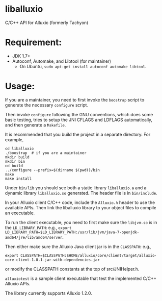 # liballuxio
C/C++ API for Alluxio (formerly Tachyon)

# Requirement:
  * JDK 1.7+
  * Autoconf, Automake, and Libtool (for maintainer)
    - On Ubuntu, `sudo apt-get install autoconf automake libtool`.

# Usage:

If you are a maintainer, you need to first invoke the `boostrap` script to generate the necessary
`configure` script.

Then invoke `configure` following the GNU conventions, which does some basic testing,
tries to setup the JNI CFLAGS and LDFLAGS automatically, and then generate a `Makefile`.

It is recommended that you build the project in a separate directory. For example,

```
cd liballuxio
./boostrap  # if you are a maintainer
mkdir build
mkdir bin
cd build
../configure --prefix=$(dirname $(pwd))/bin
make
make install
```

Under `bin/lib` you should see both a static library `liballuxio.a` and a dynamic
library `liballuxio.so` generated. The header file is in `bin/include`.

In your Alluxio client C/C++ code, include the `Alluxio.h` header to use the available
APIs. Then link the liballuxio library to your object files to compile an executable.

To run the client executable, you need to first make sure the `libjvm.so` is in the
`LD_LIBRARY_PATH`: e.g., `export LD_LIBRARY_PATH=$LD_LIBRARY_PATH:/usr/lib/jvm/java-7-openjdk-amd64/jre/lib/amd64/server`.

Then either make sure the Alluxio Java client jar is in the `CLASSPATH`: e.g.,

`export CLASSPATH=$CLASSPATH:$HOME/alluxio/core/client/target/alluxio-core-client-1.0.1-jar-with-dependencies.jar`

or modify the CLASSPATH constants at the top of src/JNIHelper.h.

`alluxiotest` is a sample client executable that test the implemented C/C++ Alluxio APIs.

The library currently supports Alluxio 1.2.0.

